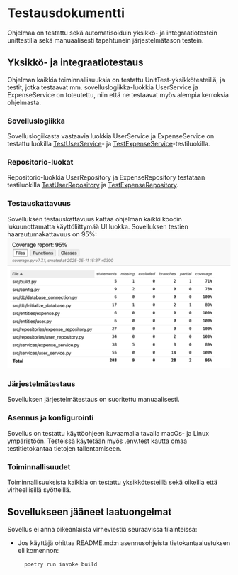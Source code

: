 # Testausdokumentti

Ohjelmaa on testattu sekä automatisoiduin yksikkö- ja integraatiotestein unittestilla sekä manuaalisesti tapahtunein järjestelmätason testein.

## Yksikkö- ja integraatiotestaus

Ohjelman kaikkia toiminnallisuuksia on testattu UnitTest-yksikkötesteillä, ja testit, jotka testaavat mm. sovelluslogiikka-luokkia UserService ja ExpenseService on toteutettu, niin että ne testaavat myös alempia kerroksia ohjelmasta.

### Sovelluslogiikka

Sovelluslogiikasta vastaavia luokkia UserService ja ExpenseService on testattu luokilla [TestUserService](https://github.com/BorisBanchev/ot-harjoitustyo/blob/main/budget-management-app/src/tests/services/user_service_test.py)- ja [TestExpenseService](https://github.com/BorisBanchev/ot-harjoitustyo/blob/main/budget-management-app/src/tests/services/expense_service_test.py)-testiluokilla.

### Repositorio-luokat

Repositorio-luokkia UserRepository ja ExpenseRepository testataan testiluokilla [TestUserRepository](https://github.com/BorisBanchev/ot-harjoitustyo/blob/main/budget-management-app/src/tests/repositories/user_repository_test.py) ja [TestExpenseRepository](https://github.com/BorisBanchev/ot-harjoitustyo/blob/main/budget-management-app/src/tests/repositories/expense_repository_test.py).

### Testauskattavuus

Sovelluksen testauskattavuus kattaa ohjelman kaikki koodin lukuunottamatta käyttöliittymää UI:luokka.
Sovelluksen testien haarautumakattavuus on 95%:
![](./kuvat/testikattavuus.png)

### Järjestelmätestaus

Sovelluksen järjestelmätestaus on suoritettu manuaalisesti.

### Asennus ja konfigurointi

Sovellus on testattu käyttöohjeen kuvaamalla tavalla macOs- ja Linux ympäristöön. Testeissä käytetään myös .env.test kautta omaa testitietokantaa tietojen tallentamiseen.

### Toiminnallisuudet

Toiminnallisuuksista kaikkia on testattu yksikkötesteillä sekä oikeilla että virheellisillä syötteillä.

## Sovellukseen jääneet laatuongelmat

Sovellus ei anna oikeanlaista virheviestiä seuraavissa tilainteissa:

- Jos käyttäjä ohittaa README.md:n asennusohjeista tietokantaalustuksen eli komennon:
  ```bash
    poetry run invoke build
  ```
